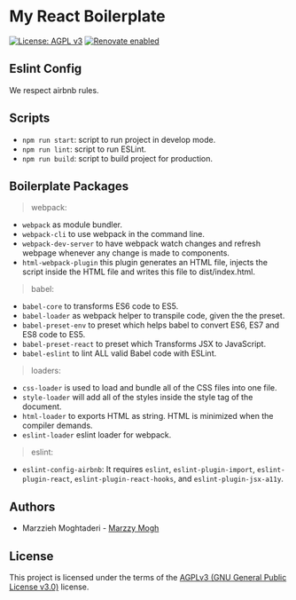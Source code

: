 #  My React Boilerplate
[![License: AGPL v3](https://img.shields.io/badge/license-GPL%20(%3E%3D%203)-blue.svg)](https://opensource.org/licenses/GPL-3.0)
[![Renovate enabled](https://img.shields.io/badge/renovate-enabled-brightgreen.svg)](https://renovatebot.com/)


## Eslint Config
We respect airbnb rules.

## Scripts
- `npm run start`: script to run project in develop mode. 
- `npm run lint`: script to run ESLint.
- `npm run build`: script to build project for production. 

## Boilerplate Packages 
> webpack:
- `webpack` as module bundler.
- `webpack-cli` to use webpack in the command line.
- `webpack-dev-server` to have webpack watch changes and refresh webpage whenever any change is made to components.
- `html-webpack-plugin` this plugin generates an HTML file, injects the script inside the HTML file and writes this file to dist/index.html.
> babel:
- `babel-core` to transforms ES6 code to ES5.
- `babel-loader` as  webpack helper to transpile code, given the the preset.
- `babel-preset-env` to preset which helps babel to convert ES6, ES7 and ES8 code to ES5.
- `babel-preset-react` to preset which Transforms JSX to JavaScript.
- `babel-eslint` to lint ALL valid Babel code with ESLint. 
> loaders: 
- `css-loader` is used to load and bundle all of the CSS files into one file. 
- `style-loader` will add all of the styles inside the style tag of the document.
- `html-loader` to exports HTML as string. HTML is minimized when the compiler demands.
- `eslint-loader` eslint loader for webpack.
> eslint:
- `eslint-config-airbnb`: It requires `eslint`, `eslint-plugin-import`, `eslint-plugin-react`, `eslint-plugin-react-hooks`, and `eslint-plugin-jsx-a11y`.

## Authors

- Marzzieh Moghtaderi - [Marzzy Mogh](https://github.com/marzzy)


## License

This project is licensed under the terms of the 
[AGPLv3 (GNU General Public License v3.0)](./LICENSE.md) license.